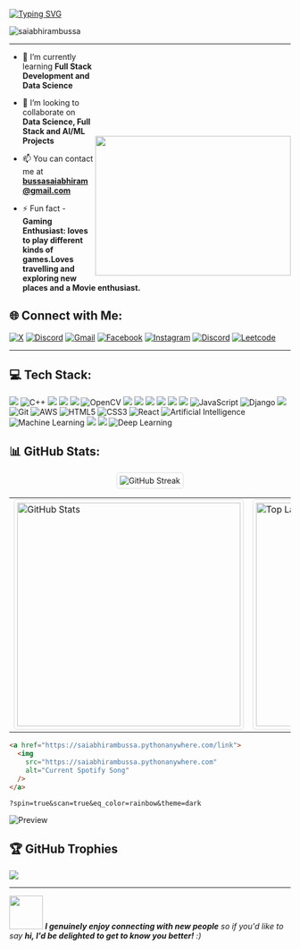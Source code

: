 [![Typing SVG](https://readme-typing-svg.demolab.com?font=Fira+Code&pause=1000&color=F74727&width=435&lines=Hi+I'm+Sai+Abhiram+Bussa+%F0%9F%91%8B;AI%2FML+Developer%3C%2F%3E)](https://git.io/typing-svg)
<p align="left"> <img src="https://komarev.com/ghpvc/?username=saiabhirambussa&label=Profile%20views&color=0e75b6&style=flat" alt="saiabhirambussa" /> </p>

<!-- <h3 align="center">Code, create, and conquer - shaping the future with every project!</h3> -->

---
<!--mario image-->
<img align="right" src="https://user-images.githubusercontent.com/74038190/225813708-98b745f2-7d22-48cf-9150-083f1b00d6c9.gif" width="350" style="margin-top: 150px" height="250px">




- 🌱 I’m currently learning **Full Stack Development and Data Science**

- 👯 I’m looking to collaborate on **Data Science, Full Stack and AI/ML Projects**

- 📫 You can contact me at **bussasaiabhiram@gmail.com**

- ⚡ Fun fact - **Gaming Enthusiast: loves to play different kinds of games.Loves travelling and exploring new places and a Movie enthusiast.**

## 🌐 Connect with Me:
[![X](https://img.shields.io/badge/X-000000?style=for-the-badge&logo=x&logoColor=white)](https://x.com/bussasaiabhiram)
[![Discord](https://img.shields.io/badge/LinkedIn-0077B5?style=for-the-badge&logo=linkedin&logoColor=white)](https://www.linkedin.com/in/sai-abhiram-bussa-204722246/) 
[![Gmail](https://img.shields.io/badge/Gmail-D14836?style=for-the-badge&logo=gmail&logoColor=white)](mailto:bussasaiabhiram@gmail.com)
[![Facebook](https://img.shields.io/badge/Facebook-1877F2?style=for-the-badge&logo=facebook&logoColor=white)](https://www.facebook.com/saiabhiram.bussa.5)
[![Instagram](https://img.shields.io/badge/Instagram-E4405F?style=for-the-badge&logo=instagram&logoColor=white)](https://www.instagram.com/sai_abhiram_bussa/)
[![Discord](https://img.shields.io/badge/Discord-5865F2?style=for-the-badge&logo=discord&logoColor=white)](https://discord.gg/https://abhiop69)
[![Leetcode](    https://img.shields.io/badge/-LeetCode-FFA116?style=for-the-badge&logo=LeetCode&logoColor=black)](https://leetcode.com/u/saiabhirambussa/)

---

## 💻 Tech Stack:
[![](https://img.shields.io/badge/C-00599C?style=for-the-badge&logo=c&logoColor=white)](https://www.cprogramming.com)
![C++](https://img.shields.io/badge/c++-%2300599C.svg?style=for-the-badge&logo=c%2B%2B&logoColor=white) 
[![](https://img.shields.io/badge/Java-ED8B00?style=for-the-badge&logo=java&logoColor=white)](https://www.java.com/en/)
[![](https://img.shields.io/badge/Python-FFD43B?style=for-the-badge&logo=python&logoColor=darkgreen)](https://www.python.org)
[![](https://img.shields.io/badge/conda-342B029.svg?&style=for-the-badge&logo=anaconda&logoColor=white)](https://www.anaconda.com)
![OpenCV](https://img.shields.io/badge/OpenCV-%23white.svg?style=for-the-badge&logo=opencv&logoColor=black)
[![](https://img.shields.io/badge/Pandas-2C2D72?style=for-the-badge&logo=pandas&logoColor=white)](https://pandas.pydata.org)
 [![](https://img.shields.io/badge/TensorFlow-FF6F00?style=for-the-badge&logo=TensorFlow&logoColor=white)](https://www.tensorflow.org)
[![](https://img.shields.io/badge/Keras-D00000?style=for-the-badge&logo=Keras&logoColor=white)](https://keras.io)
 [![](https://img.shields.io/badge/scikit_learn-F7931E?style=for-the-badge&logo=scikit-learn&logoColor=white)](https://scikit-learn.org/stable/)
 [![](https://img.shields.io/badge/SciPy-654FF0?style=for-the-badge&logo=SciPy&logoColor=white)](https://www.scipy.org)
 [![](https://img.shields.io/badge/PyTorch-EE4C2C?style=for-the-badge&logo=PyTorch&logoColor=white)](https://pytorch.org)
![JavaScript](https://img.shields.io/badge/javascript-%23323330.svg?style=for-the-badge&logo=javascript&logoColor=%23F7DF1E) 
![Django](https://img.shields.io/badge/Django-%23092E20.svg?style=for-the-badge&logo=django&logoColor=white)
[![](https://img.shields.io/badge/Colab-F9AB00?style=for-the-badge&logo=googlecolab&color=525252)](https://colab.research.google.com)
![Git](https://img.shields.io/badge/git-%23F05033.svg?style=for-the-badge&logo=git&logoColor=white) 
![AWS](https://img.shields.io/badge/AWS-%23FF9900.svg?style=for-the-badge&logo=amazon-aws&logoColor=white) 
![HTML5](https://img.shields.io/badge/html5-%23E34F26.svg?style=for-the-badge&logo=html5&logoColor=white) 
![CSS3](https://img.shields.io/badge/css3-%231572B6.svg?style=for-the-badge&logo=css3&logoColor=white) 
![React](https://img.shields.io/badge/react-%2320232a.svg?style=for-the-badge&logo=react&logoColor=%2361DAFB) 
![Artificial Intelligence](https://img.shields.io/badge/Artificial%20Intelligence-%23FF6F00.svg?style=for-the-badge&logo=openai&logoColor=white)
![Machine Learning](https://img.shields.io/badge/Machine%20Learning-%23F7931E.svg?style=for-the-badge&logo=python&logoColor=white)
[<img src = "https://img.shields.io/badge/MongoDB-4EA94B?style=for-the-badge&logo=mongodb&logoColor=white"/>](https://www.mongodb.com/)
[![](https://img.shields.io/badge/MySQL-00000F?style=for-the-badge&logo=mysql&logoColor=white)](https://www.mysql.com)
![Deep Learning](https://img.shields.io/badge/Deep%20Learning-%230072C6.svg?style=for-the-badge&logo=pytorch&logoColor=white)


## 📊 GitHub Stats:
<p align="center">
  <img 
    src="https://github-readme-streak-stats.herokuapp.com/?user=saiabhirambussa&theme=codeSTACKr&hide_border=true" 
    alt="GitHub Streak" 
    style="border: 1px solid #ddd; border-radius: 5px; padding: 5px;" 
  />
  <br/>
  <table>
    <tr>
      <td>
        <img 
          src="https://github-readme-stats.vercel.app/api?username=saiabhirambussa&theme=codeSTACKr&hide_border=true&include_all_commits=false&count_private=false" 
          alt="GitHub Stats" 
          width="400" 
          style="border: 1px solid #ddd; border-radius: 5px; padding: 5px;" 
        />
      </td>
      <td>
        <img 
          src="https://github-readme-stats.vercel.app/api/top-langs/?username=saiabhirambussa&theme=codeSTACKr&hide_border=true&include_all_commits=false&count_private=false&layout=compact" 
          alt="Top Languages" 
          width="400" 
          style="border: 1px solid #ddd; border-radius: 5px; padding: 5px;" 
        />
      </td>
    </tr>
  </table>
</p>


  ```html
  <a href="https://saiabhirambussa.pythonanywhere.com/link">
    <img
      src="https://saiabhirambussa.pythonanywhere.com"
      alt="Current Spotify Song"
    />
  </a>
  ```

```
?spin=true&scan=true&eq_color=rainbow&theme=dark
```

![Preview](https://saiabhirambussa.pythonanywhere.com?spin=true&scan=true&eq_color=rainbow&theme=dark)



## 🏆 GitHub Trophies
![](https://github-profile-trophy.vercel.app/?username=saiabhirambussa&theme=radical&no-frame=false&no-bg=true&margin-w=4)

---

<img src="https://media.giphy.com/media/LnQjpWaON8nhr21vNW/giphy.gif" width="60"> <em><b>I genuinely enjoy connecting with new people</b> so if you'd like to say <b>hi, I'd be delighted to get to know you better!</b> :)</em>






